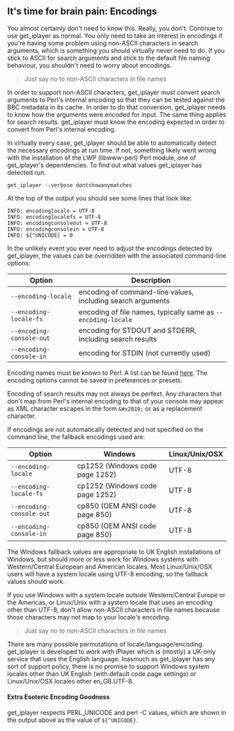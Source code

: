 ## It's time for brain pain: Encodings

You almost certainly don't need to know this.  Really, you don't.  Continue to use get_iplayer as normal.  You only need to take an interest in encodings if you're having some problem using non-ASCII characters in search arguments, which is something you should virtually never need to do.  If you stick to ASCII for search arguments and stick to the default file naming behaviour, you shouldn't need to worry about encodings.

> Just say no to non-ASCII characters in file names

In order to support non-ASCII characters, get_iplayer must convert search arguments to Perl's internal encoding so that they can be tested against the BBC metadata in its cache.  In order to do that conversion, get_iplayer needs to know how the arguments were encoded for input.  The same thing applies for search results.  get_iplayer must know the encoding expected in order to convert from Perl's internal encoding.

In virtually every case, get_iplayer should be able to automatically detect the necessary encodings at run time. If not, something likely went wrong with the installation of the LWP (libwww-perl) Perl module, one of get_iplayer's dependencies.  To find out what values get_iplayer has detected run:

    get_iplayer --verbose dontshowanymatches

At the top of the output you should see some lines that look like:

    INFO: encodinglocale = UTF-8
    INFO: encodinglocalefs = UTF-8
    INFO: encodingconsoleout = UTF-8
    INFO: encodingconsolein = UTF-8
    INFO: ${^UNICODE} = 0
    
In the unlikely event you ever need to adjust the encodings detected by get_iplayer, the values can be overridden with the associated command-line options:

|Option|Description|
|------|-----------|
|`--encoding-locale`|encoding of command-line values, including search arguments|
|`--encoding-locale-fs`|encoding of file names, typically same as `--encoding-locale`|
|`--encoding-console-out`|encoding for STDOUT and STDERR, including search results|
|`--encoding-console-in`|encoding for STDIN (not currently used)|

Encoding names must be known to Perl.  A list can be found [here](http://search.cpan.org/~jhi/perl-5.8.1/ext/Encode/lib/Encode/Supported.pod). The encoding options cannot be saved in preferences or presets.

Encoding of search results may not always be perfect.  Any characters that don't map from Perl's internal encoding to that of your console may appear as XML character escapes in the form `&#x2019;` or as a replacement character.

If encodings are not automatically detected and not specified on the command line, the fallback encodings used are:

|Option|Windows|Linux/Unix/OSX|
|------|-------|--------------|
|`--encoding-locale`|cp1252 (Windows code page 1252)|UTF-8|
|`--encoding-locale-fs`|cp1252 (Windows code page 1252)|UTF-8|
|`--encoding-console-out`|cp850 (OEM ANSI code page 850)|UTF-8|
|`--encoding-console-in`|cp850 (OEM ANSI code page 850)|UTF-8|

The Windows fallback values are appropriate to UK English installations of Windows, but should more or less work for Windows systems with Western/Central European and American locales.  Most Linux/Unix/OSX users will have a system locale using UTF-8 encoding, so the fallback values should work.

If you use Windows with a system locale outside Western/Central Europe or the Americas, or Linux/Unix with a system locale that uses an encoding other than UTF-8, don't allow non-ASCII characters in file names because those characters may not map to your locale's encoding.  

> Just say no to non-ASCII characters in file names

There are many possible permutations of locale/language/encoding.  get_iplayer is developed to work with iPlayer which is (mostly) a UK-only service that uses the English language.  Inasmuch as get_iplayer has any sort of support policy, there is no promise to support Windows system locales other than UK English (with default code page settings) or Linux/Unix/OSX locales other en_GB.UTF-8.

#### Extra Esoteric Encoding Goodness

get_iplayer respects PERL_UNICODE and perl -C values, which are shown in the output above as the value of `${^UNICODE}`.